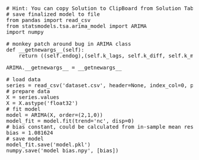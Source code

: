 <pre class="file" data-target="clipboard">
# Hint: You can copy Solution to ClipBoard from Solution Tab
# save finalized model to file
from pandas import read_csv
from statsmodels.tsa.arima_model import ARIMA
import numpy

# monkey patch around bug in ARIMA class
def __getnewargs__(self):
	return ((self.endog),(self.k_lags, self.k_diff, self.k_ma))

ARIMA.__getnewargs__ = __getnewargs__

# load data
series = read_csv('dataset.csv', header=None, index_col=0, parse_dates=True, squeeze=True)
# prepare data
X = series.values
X = X.astype('float32')
# fit model
model = ARIMA(X, order=(2,1,0))
model_fit = model.fit(trend='nc', disp=0)
# bias constant, could be calculated from in-sample mean residual
bias = 1.081624
# save model
model_fit.save('model.pkl')
numpy.save('model_bias.npy', [bias])
</pre>

